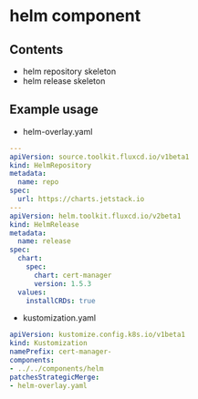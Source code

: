 # helm component

## Contents

- helm repository skeleton
- helm release skeleton

## Example usage

- helm-overlay.yaml

```yaml
---
apiVersion: source.toolkit.fluxcd.io/v1beta1
kind: HelmRepository
metadata:
  name: repo
spec:
  url: https://charts.jetstack.io
---
apiVersion: helm.toolkit.fluxcd.io/v2beta1
kind: HelmRelease
metadata:
  name: release
spec:
  chart:
    spec:
      chart: cert-manager
      version: 1.5.3
  values:
    installCRDs: true
```

- kustomization.yaml

```yaml
apiVersion: kustomize.config.k8s.io/v1beta1
kind: Kustomization
namePrefix: cert-manager-
components:
- ../../components/helm
patchesStrategicMerge:
- helm-overlay.yaml
```
